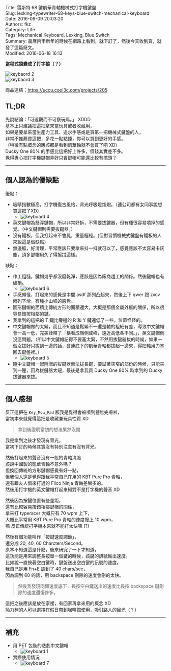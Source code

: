 Title: 雷斯特 68 鍵凱華青軸機械式打字機鍵盤  
Slug: lexking-typewriter-68-keys-blue-switch-mechanical-keyboard  
Date: 2016-06-09 20:03:20  
Authors: fkz  
Category: Life  
Tags: Mechanical Keyboard, Lexking, Blue Switch  
Summary: 農曆丙申新年的時候在網路上看到，就下訂了，然後今天收到貨，就發了這篇廢文。  
Modified: 2016-06-18 16:13  
  
  
**當程式猿變成了打字猿（？）**  
  
![keybaord 2](/files/lexking-typewriter-68-keys-blue-switch-mechanical-keyboard/keyboard2.jpg)  
![keybaord 3](/files/lexking-typewriter-68-keys-blue-switch-mechanical-keyboard/keyboard3.jpg)  
  
商品連結：<https://uccu.cool3c.com/projects/205>  
  
## TL;DR  
  
先說結論：「可遠觀而不可褻玩焉。」 XDDD  
基本上只建議把這把拿來當玩具或者收藏用，  
如果是要拿來當生產力工具、追求手感或是買第一把機械式鍵盤的人，  
非常不推薦買這把，多花一點點錢，你可以買到更好的手感。  
（稍微有點概念的應該都是看到凱華軸就不會買了吧 XD）  
Ducky One 80% 的手感比這把好上許多，價錢其實差不多。  
覺得專心把打字機鍵帽弄好只賣鍵帽可能還比較有搞頭？  
  
---  
  
## 個人認為的優缺點  
  
優點：  
  
+ 吸睛指數極高，打字機復古風格，背光呼吸燈炫炮。（連公司都有女同事說想買這把了XD）  
    + ![keyboard 4](/files/lexking-typewriter-68-keys-blue-switch-mechanical-keyboard/keyboard4.jpg)  
+ 英文鍵帽為懸浮鍵帽，所以非常好拆，不需要拔鍵器，但有種很容易噴掉的感覺。（中文鍵帽則需要拔鍵器。）  
+ 沒有鐵板，但我打起來不會晃，重量極輕。(但對習慣機械式鍵盤有鐵板的人來說這是個缺點）  
+ 無邊框，好清理，平常應該只要拿來抖一抖就可以了，感覺應該不太容易卡灰塵，頂多鍵帽用久了得擦拭這樣。  
  
缺點：  
  
+ 作工粗糙，鍵帽幾乎都沒磨乾淨，應該是因為廠商趕工的關係。然後鍵帽也有破損。  
    + ![keyboard 6](/files/lexking-typewriter-68-keys-blue-switch-mechanical-keyboard/keyboard6.jpg)  
+ 手感頗怪，打起來的感覺是中間 asdf 那列凸起來，然後上下 qwer 跟 zxcv 兩列下滑，有種小山坡的感覺。  
+ 圓形鍵帽的面積比傳統方形的面積還大，大概是那個金屬外框的關係，所以很容易錯按相鄰的鍵。  
+ 我拿到的這把的 T 鍵比旁邊的 R 和 Y 鍵還低了一些，位置怪怪的。  
+ 中文鍵帽做的太緊，而且不知道是鬆緊不一還是軸的粗細有差，導致中文鍵帽會一高一低，完美詮釋了「橫看成嶺側成峰，遠近高低各不同。」，英文鍵帽倒沒這問題。（所以中文鍵帽記得不要塞太緊，不然用拔鍵器拔的時候，如果一個沒拔好只拔到一邊的話，會連底下的凱華青軸都拔起一邊來，得把軸用力塞回去鍵盤裡。）  
    + ![keyboard 5](/files/lexking-typewriter-68-keys-blue-switch-mechanical-keyboard/keyboard5.jpg)  
+ 隨中文鍵帽一起附贈的拔鍵器無法拔長鍵，要試著夾窄的部份的時候，只能夾到一邊，因為拔鍵器太短，最後是拿我買 Ducky One 80% 時拿到的 Ducky 拔鍵器來拔。  
  
---  
  
## 個人感想  
  
反正這把在 `Key_Mou_Pad` 版我是覺得會被噴到體無完膚啦，  
當初本來就覺得這把是收藏兼玩具性質 XD  
> 拿到後證明當初的想法果然沒錯  
  
我是拿到之後才發現有背光，  
當初下訂的時候其實沒有特別注意有沒有背光。  
  
然後打起來的聲音沒有一般的青軸清脆  
該說中國製的凱華青軸不意外嗎？  
但換回傳統的方形鍵帽感覺有好一點，  
但我個人還是覺得跟我平常自己在用的 KBT Pure Pro 青軸，  
還有跟友人借來打過的 Filco Ninja 青軸差蠻多的。  
然後用打字機的英文鍵帽打起來絕對不是打字機的聲音 XD  
  
然後因為按鍵位置有些差距，  
還有比較容易按錯相鄰鍵帽的關係，  
拿來打 typeracer 大概只有 70 wpm 上下，  
大概比平常用 KBT Pure Pro 青軸的速度慢上 10 wpm，  
嘛 反正傳統打字機本來就不能打太快嘛 (?)  
  
然後有個功能叫作「按鍵速度調節」，  
還分成 20, 40, 60 Charcters/Second。  
原本不知道這是什麼，後來研究了一下才知道，  
這功能是用來調整長按單一個鍵的時候，該鍵的訊號輸出速度。  
比如說一直按著空白鍵時，鍵盤送出空白鍵的訊號的速度。  
我自己是用 Fn+E 調到了 40 chars/sec，  
因為調到 60 的話，用 backspace 刪除的速度會刪的太快。  
> 然後我發現同個速度底下，長按空白鍵送出的速度比長按 backspace 鍵刪除的速度還慢許多。  
  
這把之後應該是放在家裡，有回家再拿來用的概念 XD  
恥力夠的人可以選擇在假日帶到咖啡館使用，吸引路人的目光（？）  
  
---  
  
## 補充  
  
+ 用 PET 包裝的悲劇中文鍵帽  
    + ![keyboard 1](/files/lexking-typewriter-68-keys-blue-switch-mechanical-keyboard/keyboard1.jpg)  
+ 實際使用情況  
    + ![keyboard 7](/files/lexking-typewriter-68-keys-blue-switch-mechanical-keyboard/keyboard7.jpg)  
